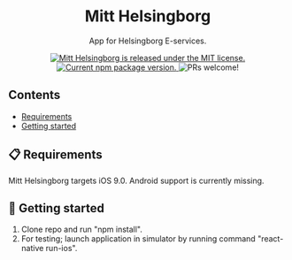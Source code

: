 <h1 align="center">
    Mitt Helsingborg
</h1>

<p align="center">
  App for Helsingborg E-services.
</p>

<p align="center">
  <a href="">
    <img src="https://img.shields.io/badge/license-MIT-blue.svg" alt="Mitt Helsingborg is released under the MIT license." />
  </a>
  <a href="https://www.npmjs.org/package/react-native">
    <img src="https://badge.fury.io/js/react-native.svg" alt="Current npm package version." />
  </a>
  <img src="https://img.shields.io/badge/PRs-welcome-brightgreen.svg" alt="PRs welcome!" />
</p>

## Contents
- [Requirements](#-requirements)
- [Getting started](#-getting-started)

## 📋 Requirements
Mitt Helsingborg targets iOS 9.0. Android support is currently missing.

## 🚀 Getting started
1) Clone repo and run "npm install".
2) For testing; launch application in simulator by running command "react-native run-ios".
